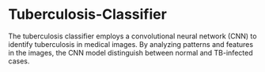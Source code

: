 # Tuberculosis-Classifier
The tuberculosis classifier employs a convolutional neural network (CNN) to identify tuberculosis in medical images. By analyzing patterns and features in the images, the CNN model distinguish between normal and TB-infected cases. 
